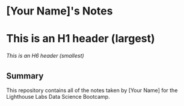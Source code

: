 # [Your Name]'s Notes
# This is an H1 header (largest)
###### This is an H6 header (smallest)
## Summary 

This repository contains all of the notes taken by [Your Name] for the Lighthouse Labs Data Science Bootcamp.